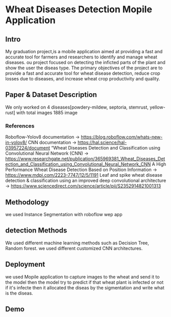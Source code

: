 # Wheat Diseases Detection Mopile Application

## Intro

My graduation project,is a mobile application aimed at providing a fast and accurate tool for farmers and researchers to identify and manage wheat diseases.
ou project focused on detecting the inficted parts of the plant and show the user the diseas type.
The primary objectives of the project are to provide a fast and accurate tool for wheat disease detection, reduce crop losses due to diseases, and increase wheat crop productivity and quality.

## Paper & Dataset Description

We only worked on 4 diseases[powdery-mildew, septoria, stemrust, yellow-rust] with total images 1885 image

### References

Roboflow-Yolov8 documentation -> https://blog.roboflow.com/whats-new-in-yolov8/
CNN documentation -> https://hal.science/hal-03957224/document
“Wheat Diseases Detection and Classification using Convolutional Neural Network (CNN) -> https://www.researchgate.net/publication/365969381_Wheat_Diseases_Detection_and_Classification_using_Convolutional_Neural_Network_CNN
A High Performance Wheat Disease Detection Based on Position Information -> https://www.mdpi.com/2223-7747/12/5/1191
Leaf and spike wheat disease detection & classification using an improved deep convolutional architecture -> https://www.sciencedirect.com/science/article/pii/S2352914821001313

## Methodology 
we used Instance Segmentation with roboflow wep app

## detection Methods
We used different machine learning methods such as Decision Tree, Random forest. 
we used  different customized CNN architectures.

## Deployment
we used Mopile application to capture images to the wheat and send it to the model then the model try to predict if that wheat plant is infected or not if it's infecte then it
allocated the diseas by the sigmentation and write what is the diseas. 

## Demo

